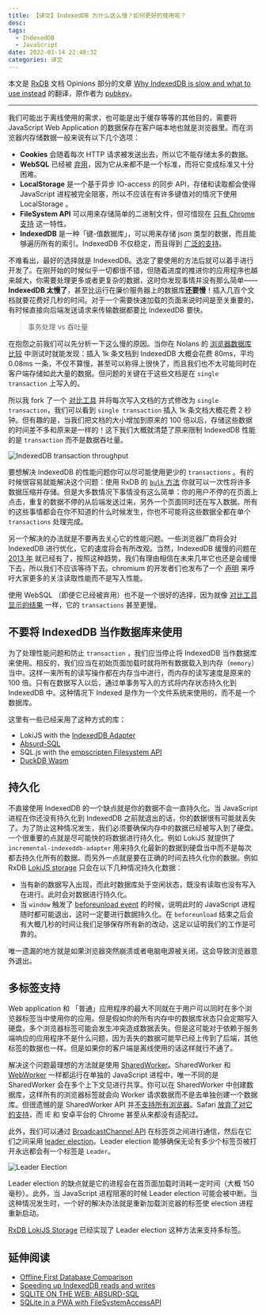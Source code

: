 ```yaml
---
title: 【译文】IndexedDB 为什么这么慢？如何更好的使用呢？
desc:
tags:
  - IndexedDB
  - JavaScript
date: 2022-01-14 22:48:32
categories: 译文
---
```





本文是 [RxDB](https://github.com/pubkey/rxdb) 文档 Opinions 部分的文章 [Why IndexedDB is slow and what to use instead](https://rxdb.info/slow-indexeddb.html) 的翻译，原作者为 [pubkey](https://github.com/pubkey)。

------

我们可能出于离线使用的需求，也可能是出于缓存等等的其他目的，需要将 JavaScript Web Application 的数据保存在客户端本地也就是浏览器里。而在浏览器内存储数据一般来说有以下几个选项：

- **Cookies** 会随着每次 HTTP 请求被发送出去，所以它不能存储太多的数据。
- **WebSQL** 已经被 [弃用](https://hacks.mozilla.org/2010/06/beyond-html5-database-apis-and-the-road-to-indexeddb/)，因为它从来都不是一个标准，而将它变成标准又十分困难。
- **LocalStorage** 是一个基于异步 IO-access 的同步 API，存储和读取都会使得 JavaScript 进程被完全阻塞，所以不应该在有许多键值对的情况下使用 LocalStorage 。
- **FileSystem API** 可以用来存储简单的二进制文件，但可惜现在 [只有 Chrome 支持](https://caniuse.com/filesystem) 这一特性。
- **IndexedDB**  是一种「键-值数据库」，可以用来存储 json 类型的数据，而且能够遍历所有的索引。IndexedDB  不仅稳定，而且得到 [广泛的支持](https://caniuse.com/indexeddb)。

不难看出，最好的选择就是 IndexedDB。选定了要使用的方法后就可以着手进行开发了。在刚开始的时候似乎一切都很不错，但随着进度的推进你的应用程序也越来越大，你需要处理更多或者更复杂的数据，这时你发现事情并没有那么简单—— **IndexedDB 太慢了**，甚至比运行在廉价服务器上的数据库**还要慢**！插入几百个文档就要花费好几秒的时间。对于一个需要快速加载的页面来说时间是至关重要的，有时候直接向后端发送请求来传输数据都要比 IndexedDB 要快。

> 事务处理 vs 吞吐量

在抱怨之前我们可以先分析一下这么慢的原因。当你在 Nolans 的 [浏览器数据库比较](http://nolanlawson.github.io/database-comparison/) 中测试时就能发现：插入 1k 条文档到 IndexedDB 大概会花费 80ms，平均 0.08ms 一条，不仅不算慢，甚至可以称得上很快了，而且我们也不太可能同时在客户端存储如此大量的数据。但问题的关键在于这些文档是在 `single transaction` 上写入的。

所以我 fork 了一个 [对比工具](https://pubkey.github.io/client-side-databases/database-comparison/index.html) 并将每次写入文档的方式修改为 `single transaction`，我们可以看到 `single transaction` 插入 1k 条文档大概花费 2 秒钟。但有趣的是，当我们把文档的大小增加到原来的 100 倍以后，存储这些数据的时间差不多和原来是一样的！这下我们大概就清楚了原来限制 IndexedDB 性能的是 `transaction` 而不是数据吞吐量。

![IndexedDB transaction throughput](https://s2.loli.net/2022/01/06/E5ewCK6vYoMWfxP.png)

要想解决 IndexedDB 的性能问题你可以尽可能使用更少的 `transactions` 。有的时候很容易就能解决这个问题：使用 RxDB 的 [`bulk` 方法](https://rxdb.info/rx-collection.html#bulkinsert) 你就可以一次性将许多数据压缩并存储。但是大多数情况下事情没有这么简单：你的用户不停的在页面上点击，重复的数据不停的从后端发送过来，另外一个页面同时还在写入数据。所有的这些事情都会在你不知道的什么时候发生，你也不可能将这些数据全都在单个 `transactions` 处理完成。

另一个解决的办法就是不要再去关心它的性能问题。一些浏览器厂商将会对 IndexedDB 进行优化，它的速度将会有所改观。当然，IndexedDB 缓慢的问题在 [2013 年](https://www.researchgate.net/publication/281065948_Performance_Testing_and_Comparison_of_Client_Side_Databases_Versus_Server_Side) 就已经有了，按照这种趋势，我们有理由相信在未来几年它也还是会缓慢下去，所以我们不应该等待下去。chromium 的开发者们也发布了一个 [声明](https://bugs.chromium.org/p/chromium/issues/detail?id=1025456#c15) 来呼吁大家更多的关注读取性能而不是写入性能。

使用 WebSQL （即便它已经被弃用）也不是一个很好的选择，因为就像 [对比工具显示的结果](https://pubkey.github.io/client-side-databases/database-comparison/index.html) 一样，它的 `transactions` 甚至更慢。

## 不要将 IndexedDB 当作数据库来使用

为了处理性能问题和防止 `transaction` ，我们应当停止将 IndexedDB 当作数据库来使用。相反的，我们应当在初始页面加载时就将所有数据载入到内存（`memory`）当中。这样一来所有的读写操作都在内存当中进行，而内存的读写速度是原来的 100 倍。只有在数据写入以后，通过单事务写入的方式将内存状态持久化到 IndexedDB 中。这种情况下 Indexed 是作为一个文件系统来使用的，而不是一个数据库。

这里有一些已经采用了这种方式的库：

- LokiJS with the [IndexedDB Adapter](https://techfort.github.io/LokiJS/LokiIndexedAdapter.html)
- [Absurd-SQL](https://github.com/jlongster/absurd-sql)
- SQL.js with the [empscripten Filesystem API](https://emscripten.org/docs/api_reference/Filesystem-API.html#filesystem-api-idbfs)
- [DuckDB Wasm](https://duckdb.org/2021/10/29/duckdb-wasm.html)

## 持久化

不直接使用 IndexedDB 的一个缺点就是你的数据不会一直持久化。当 JavaScript 进程在你还没有持久化到 IndexedDB 之前就退出的话，你的数据很有可能就丢失了。为了防止这种情况发生，我们必须要确保内存中的数据已经被写入到了硬盘。一个很重要的点就是尽可能快的将数据进行持久化。例如 LokiJS 就提供了 `incremental-indexeddb-adapter` 用来持久化最新的数据到硬盘当中而不是每次都去持久化所有的数据。而另外一点就是要在正确的时间去持久化你的数据。例如 RxDB [LokiJS storage](https://rxdb.info/rx-storage-lokijs.html) 只会在以下几种情况持久化数据：

- 当有新的数据写入出现，而此时数据库处于空闲状态，既没有读取也没有写入在进行。此时会对数据进行持久化。
- 当 `window` 触发了 [beforeunload event](https://developer.mozilla.org/en-US/docs/Web/API/WindowEventHandlers/onbeforeunload) 的时候，说明此时的 JavaScript 进程随时都可能退出，这时一定要进行数据持久化。在 `beforeunload` 结束之后会有大概几秒的时间让我们足够保存所有新的改动，这足以证明我们的工作是可靠的。

唯一遗漏的地方就是如果浏览器突然崩溃或者电脑电源被关闭，这会导致浏览器意外退出。

## 多标签支持

Web application 和 「普通」应用程序的最大不同就在于用户可以同时在多个浏览器标签当中使用你的应用。但是假如你的所有内存中的数据库状态只会定期写入硬盘，多个浏览器标签可能会发生冲突造成数据丢失。但是这可能对于依赖于服务端响应的应用程序不是什么问题，因为丢失的数据可能早已经上传到了后端，其他标签的数据也一样。但是如果你的客户端是离线使用的话这样就行不通了。

解决这个问题最理想的方法就是使用 [SharedWorker](https://developer.mozilla.org/en/docs/Web/API/SharedWorker)。SharedWorker 和 [WebWorker](https://developer.mozilla.org/en/docs/Web/API/Web_Workers_API) 一样都运行在单独的 JavaScript 进程中，唯一不同的是 SharedWorker 会在多个上下文见进行共享。你可以在 SharedWorker 中创建数据库，这样所有的浏览器标签就会向 Worker 请求数据而不是去单独创建一个数据库。但很遗憾的是 SharedWorker API 并[不支持所有浏览器](https://caniuse.com/sharedworkers)。Safari [放弃了对它的支持](https://bugs.webkit.org/show_bug.cgi?id=140344)，而 IE 和 安卓平台的 Chrome 甚至从来都没有适配过。

此外，我们可以通过 [BroadcastChannel API](https://developer.mozilla.org/en-US/docs/Web/API/Broadcast_Channel_API) 在标签页之间进行通信，然后在它们之间采用 [leader election](https://github.com/pubkey/broadcast-channel#using-the-leaderelection)。Leader election 能够确保无论有多少个标签页被打开永远都会有一个标签是 `Leader`。

![Leader Election](https://s2.loli.net/2022/01/10/YP8U3OXiMhHtFuT.gif)

Leader election 的缺点就是它的进程会在首页面加载时消耗一定时间（大概 150 毫秒）。此外，当 JavaScript 进程阻塞的时候 Leader election 可能会被中断。当这种情况发生时，一个好的解决办法就是重新加载浏览器的标签使 election 进程重新启动。

[RxDB LokiJS Storage](https://rxdb.info/rx-storage-lokijs.html) 已经实现了 Leader election 这种方法来支持多标签。



## 延伸阅读

- [Offline First Database Comparison](https://github.com/pubkey/client-side-databases)
- [Speeding up IndexedDB reads and writes](https://nolanlawson.com/2021/08/22/speeding-up-indexeddb-reads-and-writes/)
- [SQLITE ON THE WEB: ABSURD-SQL](https://hackaday.com/2021/08/24/sqlite-on-the-web-absurd-sql/)
- [SQLite in a PWA with FileSystemAccessAPI](https://anita-app.com/blog/articles/sqlite-in-a-pwa-with-file-system-access-api.html)
